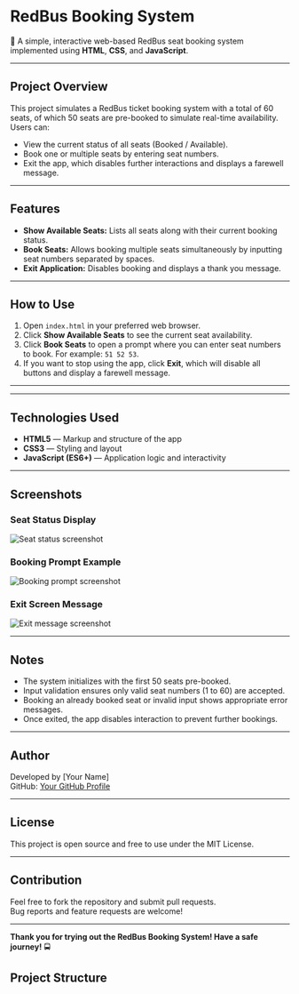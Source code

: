 # RedBus Booking System

🚌 A simple, interactive web-based RedBus seat booking system implemented using **HTML**, **CSS**, and **JavaScript**.

---

## Project Overview

This project simulates a RedBus ticket booking system with a total of 60 seats, of which 50 seats are pre-booked to simulate real-time availability. Users can:

- View the current status of all seats (Booked / Available).
- Book one or multiple seats by entering seat numbers.
- Exit the app, which disables further interactions and displays a farewell message.

---

## Features

- **Show Available Seats:** Lists all seats along with their current booking status.
- **Book Seats:** Allows booking multiple seats simultaneously by inputting seat numbers separated by spaces.
- **Exit Application:** Disables booking and displays a thank you message.

---

## How to Use

1. Open `index.html` in your preferred web browser.
2. Click **Show Available Seats** to see the current seat availability.
3. Click **Book Seats** to open a prompt where you can enter seat numbers to book. For example: `51 52 53`.
4. If you want to stop using the app, click **Exit**, which will disable all buttons and display a farewell message.

---

---

## Technologies Used

- **HTML5** — Markup and structure of the app
- **CSS3** — Styling and layout
- **JavaScript (ES6+)** — Application logic and interactivity

---

## Screenshots

### Seat Status Display

![Seat status screenshot](screenshot-seat-status.png)

### Booking Prompt Example

![Booking prompt screenshot](screenshot-booking.png)

### Exit Screen Message

![Exit message screenshot](screenshot-exit-message.png)

---

## Notes

- The system initializes with the first 50 seats pre-booked.
- Input validation ensures only valid seat numbers (1 to 60) are accepted.
- Booking an already booked seat or invalid input shows appropriate error messages.
- Once exited, the app disables interaction to prevent further bookings.

---

## Author

Developed by [Your Name]  
GitHub: [Your GitHub Profile](https://github.com/bhaskar588)

---

## License

This project is open source and free to use under the MIT License.

---

## Contribution

Feel free to fork the repository and submit pull requests.  
Bug reports and feature requests are welcome!

---

**Thank you for trying out the RedBus Booking System! Have a safe journey!** 🚍

## Project Structure

